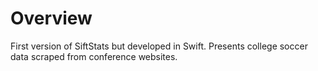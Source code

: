 # Overview
First version of SiftStats but developed in Swift. Presents college soccer data scraped from conference websites.
